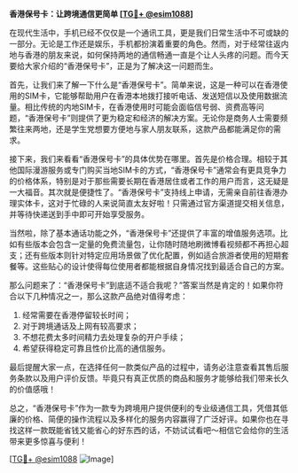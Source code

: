**香港保号卡：让跨境通信更简单 [[TG💪+ @esim1088](https://t.me/s/esim1088)]**

在现代生活中，手机已经不仅仅是一个通讯工具，更是我们日常生活中不可或缺的一部分。无论是工作还是娱乐，手机都扮演着重要的角色。然而，对于经常往返内地与香港的朋友来说，如何保持两地的通信畅通一直是个让人头疼的问题。而今天要给大家介绍的“香港保号卡”，正是为了解决这一问题而生。

首先，让我们来了解一下什么是“香港保号卡”。简单来说，这是一种可以在香港使用的SIM卡，它能够帮助用户在香港本地拨打接听电话、发送短信以及使用数据流量。相比传统的内地SIM卡，在香港使用时可能会面临信号弱、资费高等问题，“香港保号卡”则提供了更为稳定和经济的解决方案。无论你是商务人士需要频繁往来两地，还是学生党想要方便地与家人朋友联系，这款产品都能满足你的需求。

接下来，我们来看看“香港保号卡”的具体优势在哪里。首先是价格合理。相较于其他国际漫游服务或专门购买当地SIM卡的方式，“香港保号卡”通常会有更具竞争力的价格体系，特别是对于那些需要长期在香港居住或者工作的用户而言，这无疑是一大福音。其次就是便捷性了。“香港保号卡”支持线上申请，无需亲自前往香港办理实体卡，这对于忙碌的人来说简直太友好啦！只需通过官方渠道提交相关信息，并等待快递送到手中即可开始享受服务。

当然啦，除了基本通话功能之外，“香港保号卡”还提供了丰富的增值服务选项。比如有些版本会包含一定量的免费流量包，让你随时随地刷微博看视频都不再担心超支；还有些版本则针对特定应用场景做了优化配置，例如适合旅游者使用的短期套餐等。这些贴心的设计使得每位使用者都能根据自身情况找到最适合自己的方案。

那么问题来了：“香港保号卡”到底适不适合我呢？”答案当然是肯定的！如果你符合以下几种情况之一，那么这款产品绝对值得考虑：

1. 经常需要在香港停留较长时间；
2. 对于跨境通话及上网有较高要求；
3. 不想花费太多时间精力去处理复杂的开户手续；
4. 希望获得稳定可靠且性价比高的通信服务。

最后提醒大家一点，在选择任何一款类似产品的过程中，请务必注意查看其售后服务条款以及用户评价反馈。毕竟只有真正优质的商品和服务才能够给我们带来长久的价值感哦！

总之，“香港保号卡”作为一款专为跨境用户提供便利的专业级通信工具，凭借其低廉的价格、简便的操作流程以及多样化的服务内容赢得了广泛好评。如果你也在寻找这样一款既能省钱又能省心的好东西的话，不妨试试看吧～相信它会给你的生活带来更多惊喜与便利！

[[TG💪+ @esim1088](https://t.me/s/esim1088) ![Image](https://i.postimg.cc/4NQfJmqS/Snipaste-2025-05-13-00-14-12.png)]